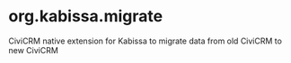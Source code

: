 # org.kabissa.migrate
CiviCRM native extension for Kabissa to migrate data from old CiviCRM to new CiviCRM
